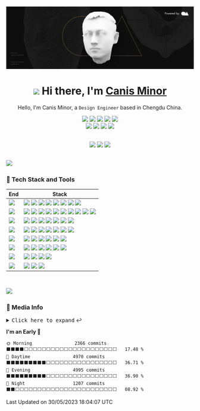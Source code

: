 <div align="center">

![](https://github.com/canisminor1990/canisminor1990/blob/main/assets/banner.webp?raw=true)

<h1 align="center"><img src="https://media.giphy.com/media/VgCDAzcKvsR6OM0uWg/giphy.gif" width="50px" style="max-width: 100%;"> Hi there, I'm <a href="https://github.com/canisminor1990">Canis Minor</a></h1>

Hello, I'm Canis Minor, a `Design Engineer` based in Chengdu China.

![][HTML] ![][JavaScript] ![][TypeScript] ![][CSS] ![][Sh] <br /> [![][website-shield]][website-url] [![][qq-shield]][qq-url] [![][wechat-shield]][wechat-url] [![][follow-shield]][follow-url]

<!-- Lang -->

[HTML]: https://img.shields.io/badge/-HTML-E34F26?style=flat&logo=html5&logoColor=white
[JavaScript]: https://img.shields.io/badge/-JavaScript-C69D00?style=flat&logoColor=white&logo=javascript
[TypeScript]: https://img.shields.io/badge/-TypeScript-2f74c0?style=flat&logoColor=white&logo=typescript
[CSS]: https://img.shields.io/badge/-CSS-254bdd?style=flat&logoColor=white&logo=css3
[Sh]: https://img.shields.io/badge/-Shell-444?style=flat&logoColor=white&logo=powershell

<!-- Social -->

[website-shield]: https://img.shields.io/website?down_message=offline&label=canisminor.cc&up_message=online&url=https%3A%2F%2Fcanisminor.cc
[website-url]: https://canisminor.cc
[qq-shield]: https://img.shields.io/badge/-40073838-white?style=social&logoColor=black&logo=tencentqq
[qq-url]: http://wpa.qq.com/msgrd?v=3&uin=40073838&site=qq&menu=yes
[wechat-shield]: https://img.shields.io/badge/-canisminor-white?style=social&logoColor=black&logo=wechat
[wechat-url]: https://canisminor.cc/img/qrcode.png
[follow-shield]: https://img.shields.io/github/followers/canisminor1990?label=Follow&style=social
[follow-url]: https://github.com/canisminor1990

</div>

<br/>

<div align="center">
<img height="148" src="https://github-readme-stats.vercel.app/api?username=canisminor1990&show_icons=true&theme=radical&title_color=fff&text_color=fff&icon_color=90774f&bg_color=151515"/>

<img height="148" src="https://github-readme-stats.vercel.app/api/top-langs/?username=canisminor1990&layout=compact&title_color=fff&text_color=fff&icon_color=90774f&bg_color=151515"/>

<img height="148" src="https://steam-stat.vercel.app/api?profileName=CanisMinor"/>
</div>

<br/>

![][split]

### 💫 Tech Stack and Tools

| End           | Stack                                                                                                                      |
| ------------- | -------------------------------------------------------------------------------------------------------------------------- |
| ![][Design]   | ![][Adobe] ![][Sketch] ![][Figma] ![][Blender] ![][Cinema4D] ![][Stable Diffusion] ![][SAI] ![][Live2D]                    |
| ![][Frontend] | ![][React] ![][Zustand] ![][ReactSpring] ![][Antd] ![][Styled] ![][Umi] ![][DUMI] ![][Electron] ![][Three] ![][ReactThree] |
| ![][Backend]  | ![][Node] ![][GraphQL] ![][SQLite] ![][MongoDB] ![][PostgreSQL] ![][Nginx] ![][Egg]                                        |
| ![][Devops]   | ![][Docker] ![][GitHub Action] ![][Semantic] ![][Gitmoji] ![][Lobe Commit] ![][Vercel] ![][Prettier]                       |
| ![][IDE]      | ![][Webstorm] ![][DataGrap] ![][VS Code] ![][Sublime] ![][Gitpod] ![][CodeSandbBox]                                        |
| ![][OS]       | ![][MacOS] ![][Win11] ![][Ubuntu] ![][CentOS] ![][Debian] ![][OpenWRT]                                                     |
| ![][Shell]    | ![][iTerm] ![][Windows Terminal] ![][Fish Shell] ![][Oh My Posh]                                                           |
| ![][Other]    | ![][SketchPlugin] ![][ChatGPT] ![][Notion]                                                                                 |

<!-- Title -->

[Design]: https://img.shields.io/badge/-Design-151515?style=flat-square
[Frontend]: https://img.shields.io/badge/-Frontend-151515?style=flat-square
[Backend]: https://img.shields.io/badge/-Backend-151515?style=flat-square
[Devops]: https://img.shields.io/badge/-Devops-151515?style=flat-square
[IDE]: https://img.shields.io/badge/-IDE-151515?style=flat-square
[OS]: https://img.shields.io/badge/-OS-151515?style=flat-square
[Shell]: https://img.shields.io/badge/-Shell-151515?style=flat-square
[Other]: https://img.shields.io/badge/-Other-151515?style=flat-square

<!-- Design -->

[Adobe]: https://img.shields.io/badge/-Adobe-151515?style=flat-square&logoColor=white&logo=adobe
[Sketch]: https://img.shields.io/badge/-Sketch-151515?style=flat-square&logoColor=white&logo=sketch
[Figma]: https://img.shields.io/badge/-Figma-151515?style=flat-square&logoColor=white&logo=figma
[Blender]: https://img.shields.io/badge/-Blender-151515?style=flat-square&logoColor=white&logo=blender
[Cinema4D]: https://img.shields.io/badge/-Cinema4D-151515?style=flat-square&logoColor=white&logo=cinema4d
[SAI]: https://img.shields.io/badge/-SAI-151515?style=flat-square&logoColor=white
[Live2D]: https://img.shields.io/badge/-Live2D-151515?style=flat-square&logoColor=white

<!-- Frontend -->

[React]: https://img.shields.io/badge/-React-151515?style=flat-square&logoColor=white&logo=react
[Antd]: https://img.shields.io/badge/-Ant_Design-151515?style=flat-square&logoColor=white&logo=ant-design
[UMI]: https://img.shields.io/badge/-UMI-151515?style=flat-square&logoColor=white
[DUMI]: https://img.shields.io/badge/-DUMI-151515?style=flat-square&logoColor=white
[Styled]: https://img.shields.io/badge/-Styled_Components-151515?style=flat-square&logo=styled-components&logoColor=white
[Three]: https://img.shields.io/badge/-Three.js-151515?style=flat-square&logoColor=white&logo=threedotjs
[Electron]: https://img.shields.io/badge/-Electron-151515?style=flat-square&logoColor=white&logo=electron
[Zustand]: https://img.shields.io/badge/-🐻_Zustand-151515?style=flat-square
[ReactSpring]: https://img.shields.io/badge/-✌️_React_Spring-151515?style=flat-square
[ReactThree]: https://img.shields.io/badge/-🇨🇭_React_Three-151515?style=flat-square

<!-- Backend -->

[Node]: https://img.shields.io/badge/-Node.js-151515?style=flat-square&logoColor=white&logo=node.js
[Egg]: https://img.shields.io/badge/-Egg-151515?style=flat-square&logoColor=white&logo
[SQLite]: https://img.shields.io/badge/-SQLite-151515?style=flat-square&logoColor=white&logo=sqlite
[PostgreSQL]: https://img.shields.io/badge/-PostgreSQL-151515?style=flat-square&logoColor=white&logo=postgresql
[MongoDB]: https://img.shields.io/badge/-MongoDB-151515?style=flat-square&logoColor=white&logo=mongodb
[Nginx]: https://img.shields.io/badge/-Nginx-151515?style=flat-square&logoColor=white&logo=nginx
[GraphQL]: https://img.shields.io/badge/-GraphQL-151515?style=flat-square&logoColor=white&logo=graphql

<!-- Devops -->

[Docker]: https://img.shields.io/badge/-Docker-151515?style=flat-square&logoColor=white&logo=docker
[GitHub Action]: https://img.shields.io/badge/-GitHub_Actions-151515?style=flat-square&logoColor=white&logo=github
[Gitmoji]: https://img.shields.io/badge/-😉_Gitmoji_Commit_Workflow-151515?style=flat-square
[Lobe Commit]: https://img.shields.io/badge/-🤯_Lobe_Commit-151515?style=flat-square
[Semantic]: https://img.shields.io/badge/-Semantic-151515?style=flat-square&logoColor=white&logo=semanticrelease
[Vercel]: https://img.shields.io/badge/-Vercel-151515?style=flat-square&logoColor=white&logo=vercel
[Prettier]: https://img.shields.io/badge/-Prettier-151515?style=flat-square&logoColor=white&logo=prettier

<!-- IDE -->

[Webstorm]: https://img.shields.io/badge/-Webstorm-151515?style=flat-square&logoColor=white&logo=webstorm
[DataGrap]: https://img.shields.io/badge/-DataGrap-151515?style=flat-square&logoColor=white&logo=datagrip
[VS Code]: https://img.shields.io/badge/-VS_Code-151515?style=flat-square&logoColor=white&logo=visualstudiocode
[Sublime]: https://img.shields.io/badge/-Sublime-151515?style=flat-square&logoColor=white&logo=sublimetext
[Gitpod]: https://img.shields.io/badge/-Gitpod-151515?style=flat-square&logoColor=white&logo=gitpod
[CodeSandbBox]: https://img.shields.io/badge/-Code_Sand_Box-151515?style=flat-square&logoColor=white&logo=codesandbox

<!-- OS -->

[MacOS]: https://img.shields.io/badge/-MacOS-151515?style=flat-square&logoColor=white&logo=apple
[Win11]: https://img.shields.io/badge/-Win11-151515?style=flat-square&logoColor=white&logo=windows11
[Ubuntu]: https://img.shields.io/badge/-Ubuntu-151515?style=flat-square&logoColor=white&logo=ubuntu
[CentOS]: https://img.shields.io/badge/-CentOS-151515?style=flat-square&logoColor=white&logo=centos
[Debian]: https://img.shields.io/badge/-Debian-151515?style=flat-square&logoColor=white&logo=debian
[OpenWRT]: https://img.shields.io/badge/-OpenWRT-151515?style=flat-square&logoColor=white&logo=openwrt

<!-- Shell -->

[iTerm]: https://img.shields.io/badge/-iTerm-151515?style=flat-square&logoColor=white&logo=iterm2
[Windows Terminal]: https://img.shields.io/badge/-Windows_Terminal-151515?style=flat-square&logoColor=white&logo=windowsterminal
[Fish Shell]: https://img.shields.io/badge/-Fish_Shell-151515?style=flat-square&logoColor=white
[Oh My Posh]: https://img.shields.io/badge/-Oh_My_Posh-151515?style=flat-square&logoColor=white

<!-- Other -->

[SketchPlugin]: https://img.shields.io/badge/-Sketch_Plugin_Dev-151515?style=flat-square&logoColor=white&logo=sketch
[ChatGPT]: https://img.shields.io/badge/-ChatGPT-151515?style=flat-square&logoColor=white&logo=openai
[Stable Diffusion]: https://img.shields.io/badge/-🤗_Stable_Diffusion-151515?style=flat-square&logoColor=white
[Notion]: https://img.shields.io/badge/-Notion-151515?style=flat-square&logoColor=white&logo=notion

<br/>

![][split]

### 👀 Media Info

<details>
  <summary><kbd>Click here to expand</kbd> ↩️</summary>
<br>
<div align="center">
  
<img width="390" alt="Left" src="https://raw.githubusercontent.com/canisminor1990/canisminor1990/main/assets/left.svg">
<img width="16"/>
<img width="390" alt="Right" src="https://raw.githubusercontent.com/canisminor1990/canisminor1990/main/assets/right.svg">
  
</div>
  
</details>

<!--START_SECTION:waka-->
**I'm an Early 🐤** 

```text
🌞 Morning                2366 commits        ⬛⬛⬛⬛⬜⬜⬜⬜⬜⬜⬜⬜⬜⬜⬜⬜⬜⬜⬜⬜⬜⬜⬜⬜⬜   17.48 % 
🌆 Daytime                4970 commits        ⬛⬛⬛⬛⬛⬛⬛⬛⬛⬜⬜⬜⬜⬜⬜⬜⬜⬜⬜⬜⬜⬜⬜⬜⬜   36.71 % 
🌃 Evening                4995 commits        ⬛⬛⬛⬛⬛⬛⬛⬛⬛⬜⬜⬜⬜⬜⬜⬜⬜⬜⬜⬜⬜⬜⬜⬜⬜   36.90 % 
🌙 Night                  1207 commits        ⬛⬛⬜⬜⬜⬜⬜⬜⬜⬜⬜⬜⬜⬜⬜⬜⬜⬜⬜⬜⬜⬜⬜⬜⬜   08.92 % 
```



 Last Updated on 30/05/2023 18:04:07 UTC
<!--END_SECTION:waka-->

[split]: https://raw.githubusercontent.com/andreasbm/readme/master/assets/lines/rainbow.png
